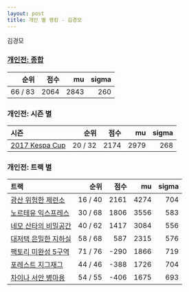 ```yaml
---
layout: post
title: 개인 별 랭킹 - 김경모
---
```


김경모

### [개인전: 종합](../singles-full)

| 순위 | 점수 | mu | sigma |
|---:|---:|---:|---:|
| 66 / 83 | 2064 | 2843 | 260 |

### 개인전: 시즌 별

| 시즌 | 순위 | 점수 | mu | sigma |
|:---|---:|---:|---:|---:|
| [2017 Kespa Cup](../s2017_2) | 20 / 32 | 2174 | 2979 | 268 |

### 개인전: 트랙 별

| 트랙 | 순위 | 점수 | mu | sigma |
|:---|---:|---:|---:|---:|
| [광산 위험한 제련소](../jeryeonso) | 16 / 40 | 2161 | 4274 | 704 |
| [노르테유 익스프레스](../noex) | 30 / 68 | 1806 | 3556 | 583 |
| [네모 산타의 비밀공간](../santa) | 40 / 62 | 1417 | 3084 | 556 |
| [대저택 은밀한 지하실](../jeotaek) | 58 / 68 | 587 | 2315 | 576 |
| [팩토리 미완성 5구역](../district5) | 71 / 76 | -290 | 1866 | 719 |
| [포레스트 지그재그](../zigzag) | 44 / 46 | -388 | 1726 | 704 |
| [차이나 서안 병마용](../byeongma) | 54 / 55 | -406 | 1675 | 693 |
